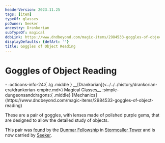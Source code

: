 ```yaml
---
headerVersion: 2023.11.25
tags: [item]
typeOf: glasses
pcOwner: Seeker
ancestry: Drankorian
subTypeOf: magical
ddbLink: https://www.dndbeyond.com/magic-items/2984533-goggles-of-object-reading
displayDefaults: {defArt: ''}
title: Goggles of Object Reading
---
```

# Goggles of Object Reading
<div class="grid cards ext-narrow-margin ext-one-column" markdown>
- :octicons-info-24:{ .lg .middle } __[Drankorian](<../../../history/drankorian-era/drankorian-empire.md>) Magical Glasses__  
    :simple-dungeonsanddragons:{ .middle} [Mechanics](https://www.dndbeyond.com/magic-items/2984533-goggles-of-object-reading) 
</div>


These are a pair of goggles, with lenses made of polished purple gems, that are designed to allow the detailed study of objects. 


This pair was [found](<../session-notes/session-16-dufr.md>) by the [Dunmar Fellowship](<../../../people/pcs/dunmar-fellowship/dunmar-fellowship.md>) in [Stormcaller Tower](<../../../gazetteer/greater-dunmar/dunmari-basin/stormcaller-tower.md>) and is now carried by [Seeker](<../../../people/pcs/dunmar-fellowship/seeker.md>).


